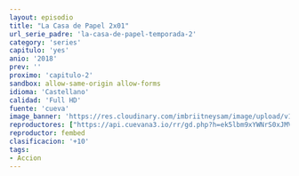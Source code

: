 ```yaml
---
layout: episodio
title: "La Casa de Papel 2x01"
url_serie_padre: 'la-casa-de-papel-temporada-2'
category: 'series'
capitulo: 'yes'
anio: '2018'
prev: ''
proximo: 'capitulo-2'
sandbox: allow-same-origin allow-forms
idioma: 'Castellano'
calidad: 'Full HD'
fuente: 'cueva'
image_banner: 'https://res.cloudinary.com/imbriitneysam/image/upload/v1546638641/casa-2-banner-min.jpg'
reproductores: ["https://api.cuevana3.io/rr/gd.php?h=ek5lbm9xYWNrS0xJMVp5b21KREk0dFBLbjVkaHhkRGdrOG1jbnBpUnhhS1ZzYXgycEtpVHFOUFVhSXlmeU0zRnZybWNhMnk3cEtDNXpxcUxuYWVpemNtU3FadVkyUT09"]
reproductor: fembed
clasificacion: '+10'
tags:
- Accion
---
```












